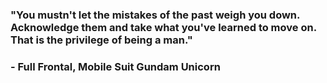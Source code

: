 ### "You mustn't let the mistakes of the past weigh you down. Acknowledge them and take what you've learned to move on. That is the privilege of being a man."
### - Full Frontal, Mobile Suit Gundam Unicorn

<!--
**yishmaelh/yishmaelh** is a ✨ _special_ ✨ repository because its `README.md` (this file) appears on your GitHub profile.

Here are some ideas to get you started:

- 🔭 I’m currently working on ...  Intro to Cybersecurity via Codecademy and Hackerrank questions to enhance my skills
- 🌱 I’m currently learning ... Spring
- 👯 I’m looking to collaborate on ... back end projects built primarily with JavaScript or Java
- 💬 Ask me about ... My top 5 books, my top 5 anime, or both 🤖
- 📫 How to reach me: ... yishmael.henderson@gmail.com
- ⚡ Fun fact: ... I am the middle child of 5️⃣
-->
